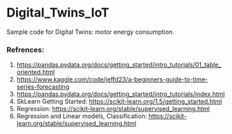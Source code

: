 # Digital_Twins_IoT
Sample code for Digital Twins: motor energy consumption. 

### Refrences:     
 1. https://pandas.pydata.org/docs/getting_started/intro_tutorials/01_table_oriented.html
 2. https://www.kaggle.com/code/jeffd23/a-beginners-guide-to-time-series-forecasting 
 3. https://pandas.pydata.org/docs/getting_started/intro_tutorials/index.html
 4. SkLearn Getting Started: https://scikit-learn.org/1.5/getting_started.html
 5. Regression: https://scikit-learn.org/stable/supervised_learning.html
 6. Regression and Linear models, Classification: https://scikit-learn.org/stable/supervised_learning.html 
